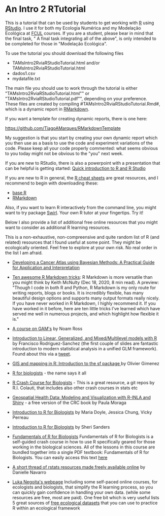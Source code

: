 # An Intro 2 RTutorial

This is a tutorial that can be used by students to get working with [R](https://www.r-project.org/) using [RStudio](https://www.rstudio.com/). I use it for both my Ecologia Numérica and my Modelação Ecológica at [FCUL](https://ciencias.ulisboa.pt/en) courses. If you are a student, please bear in mind that the final task, " A final task integrating all of the above", is only intended to be completed for those in "Modelação Ecológica".

To use the tutorial you should download the following files

- TAMsIntro2RviaRStudioTutorial.html and/or TAMsIntro2RviaRStudioTutorial.html
- dados1.csv
- mydatafile.txt

The main file you should use to work through the tutorial is either "TAMsIntro2RviaRStudioTutorial.html"" or "TAMsIntro2RviaRStudioTutorial.pdf"", depending on your preference. These files are created by compiling #TAMsIntro2RviaRStudioTutorial.Rmd#, which is a dynamic report in [RMarkdown](https://rmarkdown.rstudio.com/).

If you want a template for creating dynamic reports, there is one here:

https://github.com/TiagoAMarques/RMarkdownTemplate

My suggestion is that you start by creating your own dynamic report which you then use as a basis to use the code and experiment variations of the code. Please keep all your code properly commented: what seems obvious to you today might not be obvious to the "you" next week.

If you are new to RStudio, there is also a powerpoint with a presentation  that can be helpful is getting started: [Quick introduction to R and R Studio](https://github.com/TiagoAMarques/AnIntro2RTutorial/blob/master/Quick%20introduction%20to%20R%20and%20R%20Studio.pptx)

If you are new to R in general, the [R cheat sheets](https://www.rstudio.com/resources/cheatsheets/) are great resources, and I recommend to begin with downloading these:

- [base R](https://github.com/rstudio/cheatsheets/blob/main/base-r.pdf)
- [RMarkdown](https://www.rstudio.com/wp-content/uploads/2015/02/rmarkdown-cheatsheet.pdf)

Also, if you want to learn R interactively from the command line, you might want to try package [Swirl](https://swirlstats.com/). Your own R tutor at your fingertips. Try it!

Below I also provide a list of additional free online resources that you might want to consider as additional R learning resources. 

This is a non-exhaustive, non-compreensive and quite random list of R (and related) resources that I found useful at some point. They might be ecologically oriented. Feel free to explore at your own risk. No real order in the list I am afraid.

- [Developing a Cancer Atlas using Bayesian Methods: A Practical Guide for Application and Interpretation](https://atlas.cancer.org.au/developing-a-cancer-atlas/index.html)

- [Ten awesome R Markdown tricks](https://towardsdatascience.com/ten-awesome-r-markdown-tricks-56ef6d41098): R Markdown is more versatile than you might think by Keith McNulty (Dec 18, 2020, 8 min read). A preview: "Though I code in both R and Python, R Markdown is my only route for writing reports, blogs or books. It is incredibly flexible, has many beautiful design options and supports many output formats really nicely. If you have never worked in R Markdown, I highly recommend it. If you have worked in it before, here are ten little tricks I’ve learned which have served me well in numerous projects, and which highlight how flexible it is."

- [A course on GAM's](https://noamross.github.io/gams-in-r-course/) by Noam Ross

- [Introduction to Linear, Generalized, and Mixed/Multilevel models with R](https://github.com/Pakillo/LM-GLM-GLMM-intro/blob/trees/README.md) by Francisco Rodriguez-Sanchez (the first couple of slides are fantastic introduction to modern statistical analysis in a unified GLM framework). Found about this via a [tweet](https://twitter.com/frod_san/status/1349321844483043335). 

- [GIS and mapping in R: Introduction to the sf package
](https://oliviergimenez.github.io/intro_spatialR/) by Olivier Gimenez

- [R for biologists](https://www.rforbiologists.org/) - the name says it all

- [R Crash Course for Biologists](https://github.com/ColauttiLab) - This is a great resource, a git repos by R.I. Colauti, that includes also other crash courses in stats etc

- [Geospatial Health Data: Modeling and Visualization with R-INLA and Shiny](https://paula-moraga.github.io/book-geospatial/) - a free version of the CRC book by Paula Moraga

- [Introduction to R for Biologists](https://melbournebioinformatics.github.io/r-intro-biologists/intro_r_biologists.html) by Maria Doyle, Jessica Chung, Vicky Perreau

- [Introduction to R for Biologists](https://ncgas.org/training/r_textbook_full.pdf) by Sheri Sanders

- [Fundamentals of R for Biologists](https://learnadventurously.com/courses/fundamentals-of-r-for-biologists/) Fundamentals of R for Biologists is a self-guided crash course in how to use R specifically geared for those working in the biological sciences. All of the lessons in this course are bundled together into a single PDF textbook: Fundamentals of R for Biologists. You can easily access this text [here]( https://learnadventurously.com/library/fundamentals-of-r-for-biologists-textbook/)

- [A short thread of rstats resources made freely available online](https://twitter.com/djnavarro/status/1278470778879569920?s=09) by Danielle Navarro

- [Luka Negoita's webpage](https://www.rforecology.com/) Including some self-paced online courses, for ecologists and biologists, that simplify the R learning process, so you can quickly gain confidence in handling your own data. (while some resources are free, most are paid). One free bit which is very useful lists 5 great sources of [free ecological datasets](https://www.rforecology.com/post/top-five-ish-sources-of-ecological-data/) that you can use to practice R within an ecological framework

